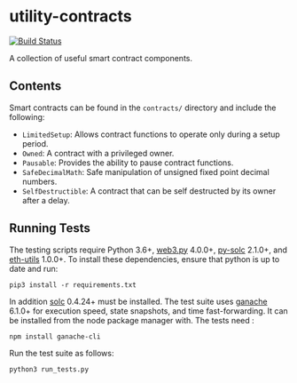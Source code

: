 # utility-contracts

[![Build Status](https://travis-ci.com/Havven/utility-contracts.svg?branch=master)](https://travis-ci.com/Havven/utility-contracts)

A collection of useful smart contract components.

## Contents

Smart contracts can be found in the `contracts/` directory and include the following:

* `LimitedSetup`: Allows contract functions to operate only during a setup period.
* `Owned`: A contract with a privileged owner.
* `Pausable`: Provides the ability to pause contract functions. 
* `SafeDecimalMath`: Safe manipulation of unsigned fixed point decimal numbers.
* `SelfDestructible`: A contract that can be self destructed by its owner after a delay.


## Running Tests

The testing scripts require Python 3.6+, [web3.py](https://github.com/ethereum/web3.py) 4.0.0+, [py-solc](https://github.com/ethereum/py-solc) 2.1.0+, and [eth-utils](https://github.com/ethereum/eth-utils) 1.0.0+. To install these dependencies, ensure that python is up to date and run:

```pip3 install -r requirements.txt```

In addition [solc](https://github.com/ethereum/solidity) 0.4.24+ must be installed. The test suite uses [ganache](https://github.com/trufflesuite/ganache-cli) 6.1.0+ for execution speed, state snapshots, and time fast-forwarding. It can be installed from the node package manager with. The tests need :

```npm install ganache-cli```

Run the test suite as follows:

```python3 run_tests.py```
